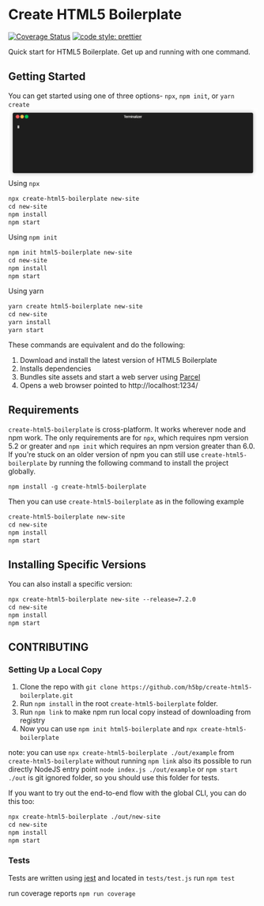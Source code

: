 # Create HTML5 Boilerplate

[![Coverage Status](https://coveralls.io/repos/github/h5bp/create-html5-boilerplate/badge.svg?branch=master)](https://coveralls.io/github/h5bp/create-html5-boilerplate?branch=master)
[![code style: prettier](https://img.shields.io/badge/code_style-prettier-ff69b4.svg?style=flat-square)](https://github.com/prettier/prettier)

Quick start for HTML5 Boilerplate. Get up and running with one command.

## Getting Started

You can get started using one of three options- `npx`, `npm init`, or
`yarn create`
<img src="img/render1591958322106.gif">
Using `npx`

```
npx create-html5-boilerplate new-site
cd new-site
npm install
npm start
```

Using `npm init`

```
npm init html5-boilerplate new-site
cd new-site
npm install
npm start
```

Using yarn

```
yarn create html5-boilerplate new-site
cd new-site
yarn install
yarn start
```

These commands are equivalent and do the following:

1. Download and install the latest version of HTML5 Boilerplate
2. Installs dependencies
3. Bundles site assets and start a web server using [Parcel](https://parceljs.org/)
4. Opens a web browser pointed to http://localhost:1234/

## Requirements

`create-html5-boilerplate` is cross-platform. It works wherever node and npm work.
The only requirements are for `npx`, which requires npm version 5.2 or greater and
`npm init` which requires an npm version greater than 6.0. If you're stuck on an
older version of npm you can still use `create-html5-boilerplate` by running the
following command to install the project globally.

```
npm install -g create-html5-boilerplate
```

Then you can use `create-html5-boilerplate` as in the following example

```
create-html5-boilerplate new-site
cd new-site
npm install
npm start
```

## Installing Specific Versions

You can also install a specific version:

```
npx create-html5-boilerplate new-site --release=7.2.0
cd new-site
npm install
npm start
```

## CONTRIBUTING

### Setting Up a Local Copy

1. Clone the repo with `git clone https://github.com/h5bp/create-html5-boilerplate.git`
2. Run `npm install` in the root `create-html5-boilerplate` folder.
3. Run `npm link` to make npm run local copy instead of downloading from registry
4. Now you can use `npm init html5-boilerplate` and `npx create-html5-boilerplate`

note: you can use `npx create-html5-boilerplate ./out/example` from `create-html5-boilerplate` without running `npm link`
also its possible to run directly NodeJS entry point `node index.js ./out/example` or `npm start`
`./out` is git ignored folder, so you should use this folder for tests.

If you want to try out the end-to-end flow with the global CLI, you can do this too:

```
npx create-html5-boilerplate ./out/new-site
cd new-site
npm install
npm start
```

### Tests

Tests are written using [jest](https://jestjs.io/) and located in `tests/test.js`
run `npm test`

run coverage reports `npm run coverage`
